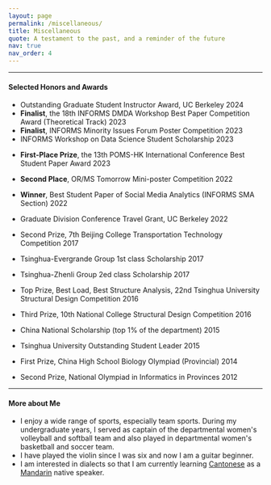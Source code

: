 ```yaml
---
layout: page
permalink: /miscellaneous/
title: Miscellaneous
quote: A testament to the past, and a reminder of the future
nav: true
nav_order: 4
---
```


---
#### Selected Honors and Awards

- Outstanding Graduate Student Instructor Award, UC Berkeley 2024
- __Finalist__, the 18th INFORMS DMDA Workshop Best Paper Competition Award (Theoretical Track) 2023
- __Finalist__, INFORMS Minority Issues Forum Poster Competition 2023
- INFORMS Workshop on Data Science Student Scholarship 2023
<!-- - Departmental Award, IEOR Department, UC Berkeley 2023 -->
- __First-Place Prize__, the 13th POMS-HK International Conference Best Student Paper Award 2023
- __Second Place__, OR/MS Tomorrow Mini-poster Competition 2022
- __Winner__, Best Student Paper of Social Media Analytics (INFORMS SMA Section) 2022
- Graduate Division Conference Travel Grant, UC Berkeley 2022

- Second Prize, 7th Beijing College Transportation Technology Competition 2017
- Tsinghua-Evergrande Group 1st class Scholarship 2017
- Tsinghua-Zhenli Group 2ed class Scholarship 2017
- Top Prize, Best Load, Best Structure Analysis, 22nd Tsinghua University Structural Design Competition 2016
- Third Prize, 10th National College Structural Design Competition 2016
- China National Scholarship (top 1% of the department) 2015
- Tsinghua University Outstanding Student Leader 2015

- First Prize, China High School Biology Olympiad (Provincial) 2014
- Second Prize, National Olympiad in Informatics in Provinces 2012

---
#### More about Me

- I enjoy a wide range of sports, especially team sports. During my undergraduate years, I served as captain of the departmental women's volleyball and softball team and also played in departmental women's basketball and soccer team.
- I have played the violin since I was six and now I am a guitar beginner.
- I am interested in dialects so that I am currently learning [Cantonese](https://en.wikipedia.org/wiki/Cantonese) as a [Mandarin](https://en.wikipedia.org/wiki/Mandarin_Chinese) native speaker.
